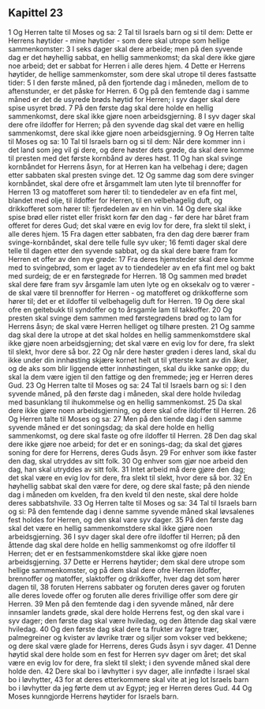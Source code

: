 ## Kapittel 23

1 Og Herren talte til Moses og sa:
2 Tal til Israels barn og si til dem: Dette er Herrens høytider - mine høytider - som dere skal utrope som hellige sammenkomster:
3 I seks dager skal dere arbeide; men på den syvende dag er det høyhellig sabbat, en hellig sammenkomst; da skal dere ikke gjøre noe arbeid; det er sabbat for Herren i alle deres hjem.
4 Dette er Herrens høytider, de hellige sammenkomster, som dere skal utrope til deres fastsatte tider:
5 I den første måned, på den fjortende dag i måneden, mellom de to aftenstunder, er det påske for Herren.
6 Og på den femtende dag i samme måned er det de usyrede brøds høytid for Herren; i syv dager skal dere spise usyret brød.
7 På den første dag skal dere holde en hellig sammenkomst, dere skal ikke gjøre noen arbeidsgjerning.
8 I syv dager skal dere ofre ildoffer for Herren; på den syvende dag skal det være en hellig sammenkomst, dere skal ikke gjøre noen arbeidsgjerning.
9 Og Herren talte til Moses og sa:
10 Tal til Israels barn og si til dem: Når dere kommer inn i det land som jeg vil gi dere, og dere høster dets grøde, da skal dere komme til presten med det første kornbånd av deres høst.
11 Og han skal svinge kornbåndet for Herrens åsyn, for at Herren kan ha velbehag i dere; dagen etter sabbaten skal presten svinge det.
12 Og samme dag som dere svinger kornbåndet, skal dere ofre et årsgammelt lam uten lyte til brennoffer for Herren
13 og matofferet som hører til: to tiendedeler av en efa fint mel, blandet med olje, til ildoffer for Herren, til en velbehagelig duft, og drikkofferet som hører til: fjerdedelen av en hin vin.
14 Og dere skal ikke spise brød eller ristet eller friskt korn før den dag - før dere har båret fram offeret for deres Gud; det skal være en evig lov for dere, fra slekt til slekt, i alle deres hjem.
15 Fra dagen etter sabbaten, fra den dag dere bærer fram svinge-kornbåndet, skal dere telle fulle syv uker;
16 femti dager skal dere telle til dagen etter den syvende sabbat, og da skal dere bære fram for Herren et offer av den nye grøde:
17 Fra deres hjemsteder skal dere komme med to svingebrød, som er laget av to tiendedeler av en efa fint mel og bakt med surdeig; de er en førstegrøde for Herren.
18 Og sammen med brødet skal dere føre fram syv årsgamle lam uten lyte og en oksekalv og to værer - de skal være til brennoffer for Herren - og matofferet og drikkofferne som hører til; det er et ildoffer til velbehagelig duft for Herren.
19 Og dere skal ofre en geitebukk til syndoffer og to årsgamle lam til takkoffer.
20 Og presten skal svinge dem sammen med førstegrødens brød og to lam for Herrens åsyn; de skal være Herren helliget og tilhøre presten.
21 Og samme dag skal dere la utrope at det skal holdes en hellig sammenkomstdere skal ikke gjøre noen arbeidsgjerning; det skal være en evig lov for dere, fra slekt til slekt, hvor dere så bor.
22 Og når dere høster grøden i deres land, skal du ikke under din innhøsting skjære kornet helt ut til ytterste kant av din åker, og de aks som blir liggende etter innhøstingen, skal du ikke sanke opp; du skal la dem være igjen til den fattige og den fremmede; jeg er Herren deres Gud.
23 Og Herren talte til Moses og sa:
24 Tal til Israels barn og si: I den syvende måned, på den første dag i måneden, skal dere holde hviledag med basunklang til ihukommelse og en hellig sammenkomst.
25 Da skal dere ikke gjøre noen arbeidsgjerning, og dere skal ofre ildoffer til Herren.
26 Og Herren talte til Moses og sa:
27 Men på den tiende dag i den samme syvende måned er det soningsdag; da skal dere holde en hellig sammenkomst, og dere skal faste og ofre ildoffer til Herren.
28 Den dag skal dere ikke gjøre noe arbeid; for det er en sonings-dag; da skal det gjøres soning for dere for Herrens, deres Guds åsyn.
29 For enhver som ikke faster den dag, skal utryddes av sitt folk.
30 Og enhver som gjør noe arbeid den dag, han skal utryddes av sitt folk.
31 Intet arbeid må dere gjøre den dag; det skal være en evig lov for dere, fra slekt til slekt, hvor dere så bor.
32 En høyhellig sabbat skal den være for dere, og dere skal faste; på den niende dag i måneden om kvelden, fra den kveld til den neste, skal dere holde deres sabbatshvile.
33 Og Herren talte til Moses og sa:
34 Tal til Israels barn og si: På den femtende dag i denne samme syvende måned skal løvsalenes fest holdes for Herren, og den skal vare syv dager.
35 På den første dag skal det være en hellig sammenkomstdere skal ikke gjøre noen arbeidsgjerning.
36 I syv dager skal dere ofre ildoffer til Herren; på den åttende dag skal dere holde en hellig sammenkomst og ofre ildoffer til Herren; det er en festsammenkomstdere skal ikke gjøre noen arbeidsgjerning.
37 Dette er Herrens høytider; dem skal dere utrope som hellige sammenkomster, og på dem skal dere ofre Herren ildoffer, brennoffer og matoffer, slaktoffer og drikkoffer, hver dag det som hører dagen til,
38 foruten Herrens sabbater og foruten deres gaver og foruten alle deres lovede offer og foruten alle deres frivillige offer som dere gir Herren.
39 Men på den femtende dag i den syvende måned, når dere innsamler landets grøde, skal dere holde Herrens fest, og den skal vare i syv dager; den første dag skal være hviledag, og den åttende dag skal være hviledag.
40 Og den første dag skal dere ta frukter av fagre trær, palmegreiner og kvister av løvrike trær og siljer som vokser ved bekkene; og dere skal være glade for Herrens, deres Guds åsyn i syv dager.
41 Denne høytid skal dere holde som en fest for Herren syv dager om året; det skal være en evig lov for dere, fra slekt til slekt; i den syvende måned skal dere holde den.
42 Dere skal bo i løvhytter i syv dager, alle innfødte i Israel skal bo i løvhytter,
43 for at deres etterkommere skal vite at jeg lot Israels barn bo i løvhytter da jeg førte dem ut av Egypt; jeg er Herren deres Gud.
44 Og Moses kunngjorde Herrens høytider for Israels barn.

